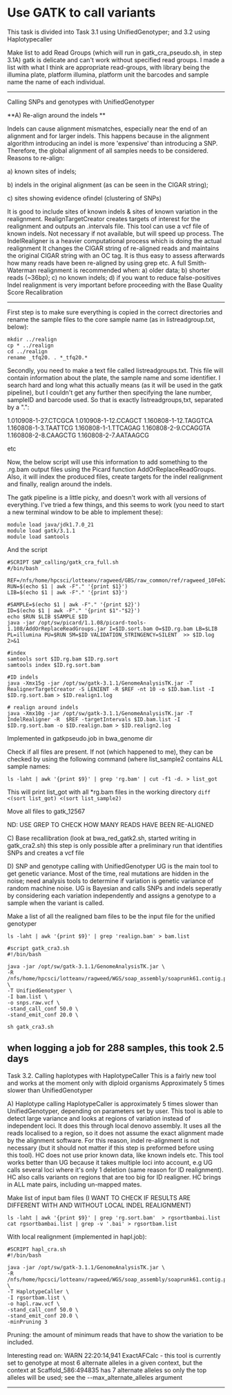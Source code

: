 Use GATK to call variants
===

This task is divided into Task 3.1 using UnifiedGenotyper; and 3.2 using Haplotypecaller

Make list to add Read Groups (which will run in  gatk_cra_pseudo.sh, in step 3.1A) 
gatk is delicate and can't work without specified read groups. I made a list with
what I think are appropriate read-groups, with library being the illumina plate, platform
illumina, platform unit the barcodes and sample name the name of each individual.

---
Calling SNPs and genotypes with UnifiedGenotyper

**A) Re-align around the indels **

Indels can cause alignment mismatches, especially near the end of an alignment and for
larger indels. This happens because in the alignment algorithm introducing an indel is
more 'expensive' than introducing a SNP. Therefore, the global alignment of all samples
needs to be considered. Reasons to re-align: 

a) known sites of indels; 

b) indels in the
original alignment (as can be seen in the CIGAR string); 

c) sites showing evidence ofindel (clustering of SNPs)

It is good to include sites of known indels & sites of known variation in the realignment.
RealignTargetCreator creates targets of interest for the realignment and outputs an
.intervals file. This tool can use a vcf file of known indels. Not necessary if not
available, but will speed up process.
The IndelRealigner is a heavier computational process which is doing the actual realignment
It changes the CIGAR string of re-aligned reads and maintains the original CIGAR string
with an OC tag. It is thus easy to assess afterwards how many reads have been re-aligned
by using grep etc.
A full Smith-Waterman realignment is recommended when: a) older data; b) shorter reads
(~36bp); c) no known indels; d) if you want to reduce false-positives
Indel realignment is very important before proceeding with the Base Quality Score
Recalibration

---

First step is to make sure everything is copied in the correct directories and rename the sample files to the core sample name (as in listreadgroup.txt, below):

```
mkdir ../realign
cp * ../realign
cd ../realign
rename _tfq20. . *_tfq20.*
```

Secondly, you need to make a text file called listreadgroups.txt. This file will contain information about the plate, the sample name and some identifier. I search hard and long what this actually means (as it will be used in the gatk pipeline), but I couldn't get any further then specifying the lane number, sampleID and barcode used. So that is exactly listreadgroups,txt, separated by a ".":

1.010908-1-27.CTCGCA
1.010908-1-12.CCAGCT
1.160808-1-12.TAGGTCA
1.160808-1-3.TAATTCG
1.160808-1-1.TTCAGAG
1.160808-2-9.CCAGGTA
1.160808-2-8.CAAGCTG
1.160808-2-7.AATAAGCG

etc



Now, the below script will use this information to add something to the .rg.bam output files using the Picard function AddOrReplaceReadGroups. Also, it will index the produced files, create targets for the indel realignment and finally, realign around the indels.

The gatk pipeline is a little picky, and doesn't work with all versions of everything. I've tried a few things, and this seems to work (you need to start a new terminal window to be able to implement these):

```
module load java/jdk1.7.0_21
module load gatk/3.1.1
module load samtools
```

And the script

```
#SCRIPT SNP_calling/gatk_cra_full.sh
#/bin/bash

REF=/nfs/home/hpcsci/lotteanv/ragweed/GBS/raw_common/ref/ragweed_10Feb2016_2ABsE_uppercase70.fasta.fa
RUN=$(echo $1 | awk -F"." '{print $1}')
LIB=$(echo $1 | awk -F"." '{print $3}')

#SAMPLE=$(echo $1 | awk -F"." '{print $2}')
ID=$(echo $1 | awk -F"." '{print $1"-"$2}')
echo $RUN $LIB $SAMPLE $ID
java -jar /opt/sw/picard/1.1.08/picard-tools-1.108/AddOrReplaceReadGroups.jar I=$ID.sort.bam O=$ID.rg.bam LB=$LIB PL=illumina PU=$RUN SM=$ID VALIDATION_STRINGENCY=SILENT  >> $ID.log 2>&1

#index
samtools sort $ID.rg.bam $ID.rg.sort
samtools index $ID.rg.sort.bam

#ID indels
java -Xmx15g -jar /opt/sw/gatk-3.1.1/GenomeAnalysisTK.jar -T RealignerTargetCreator -S LENIENT -R $REF -nt 10 -o $ID.bam.list -I $ID.rg.sort.bam > $ID.realign1.log

# realign around indels
java -Xmx10g -jar /opt/sw/gatk-3.1.1/GenomeAnalysisTK.jar -T IndelRealigner -R  $REF -targetIntervals $ID.bam.list -I $ID.rg.sort.bam -o $ID.realign.bam > $ID.realign2.log
```

Implemented in gatkpseudo.job in bwa_genome dir


Check if all files are present. If not (which happened to me), they can be checked by
using the following command (where list_sample2 contains ALL sample names:

```
ls -laht | awk '{print $9}' | grep 'rg.bam' | cut -f1 -d. > list_got
```

This will print list_got with all *rg.bam files in the working directory
```diff <(sort list_got) <(sort list_sample2)```

Move all files to gatk_12567

ND: USE GREP TO CHECK HOW MANY READS HAVE BEEN RE-ALIGNED

C) Base recallibration (look at bwa_red_gatk2.sh, started writing in gatk_cra2.sh)
 this step is only possible after a preliminary run that identifies SNPs and creates a vcf file

D) SNP and genotype calling with UnifiedGenotyper
UG is the main tool to get genetic variance. Most of the time, real mutations are hidden in the noise; need analysis tools to determine if variation is genetic variance of random machine noise. UG is Bayesian and calls SNPs and indels seperatly by considering each variation independently and assigns a genotype to a sample when the variant is called.

Make a list of all the realigned bam files to be the input file for the unified genotyper

```
ls -laht | awk '{print $9}' | grep 'realign.bam' > bam.list
```

```
#script gatk_cra3.sh
#!/bin/bash

java -jar /opt/sw/gatk-3.1.1/GenomeAnalysisTK.jar \
-R /nfs/home/hpcsci/lotteanv/ragweed/WGS/soap_assembly/soaprunk61.contig.pseudo.fa \
-T UnifiedGenotyper \
-I bam.list \
-o snps.raw.vcf \
-stand_call_conf 50.0 \
-stand_emit_conf 20.0 \
```

```sh gatk_cra3.sh```

when logging a job for 288 samples, this took 2.5 days
---
Task 3.2. Calling haplotypes with HaplotypeCaller
This is a fairly new tool and works at the moment only with diploid organisms
Approximately 5 times slower than UnifiedGenotyper

A) Haplotype calling
HaplotypeCaller is approximately 5 times slower than UnifiedGenotyper, depending on
parameters set by user. 
This tool is able to detect large variance and looks at regions of variation instead of 
independent loci. It does this through local denovo assembly. It uses all the reads
localised to a region, so it does not assume the exact alignment made by the alignment
software. For this reason, indel re-alignment is not necessary (but it should not matter
if this step is preformed before using this tool). HC does not use prior known data,
like known indels etc.
This tool works better than UG because it takes multiple loci into account, e.g UG
calls several loci where it's only 1 deletion (same reason for ID realignment). HC also
calls variants on regions that are too big for ID realigner.
HC brings in ALL mate pairs, including un-mapped mates.

Make list of input bam files (I WANT TO CHECK IF RESULTS ARE DIFFERENT WITH AND WITHOUT
LOCAL INDEL REALIGNMENT)


```
ls -laht | awk '{print $9}' | grep 'rg.sort.bam'  > rgsortbambai.list
cat rgsortbambai.list | grep -v '.bai' > rgsortbam.list
```

With local realignment (implemented in hapl.job):

```
#SCRIPT hapl_cra.sh
#!/bin/bash

java -jar /opt/sw/gatk-3.1.1/GenomeAnalysisTK.jar \
-R /nfs/home/hpcsci/lotteanv/ragweed/WGS/soap_assembly/soaprunk61.contig.pseudo.fa \
-T HaplotypeCaller \
-I rgsortbam.list \
-o hapl.raw.vcf \
-stand_call_conf 50.0 \
-stand_emit_conf 20.0 \
-minPruning 3

```

Pruning: the amount of minimum reads that have to show the variation to be included.

Interesting read on:
WARN  22:20:14,941 ExactAFCalc - this tool is currently set to genotype at most 6 alternate alleles in a given context, but the context at Scaffold_586:494835 has 7 alternate alleles so only the top alleles will be used; see the --max_alternate_alleles argument

                                                                                                                                  
---